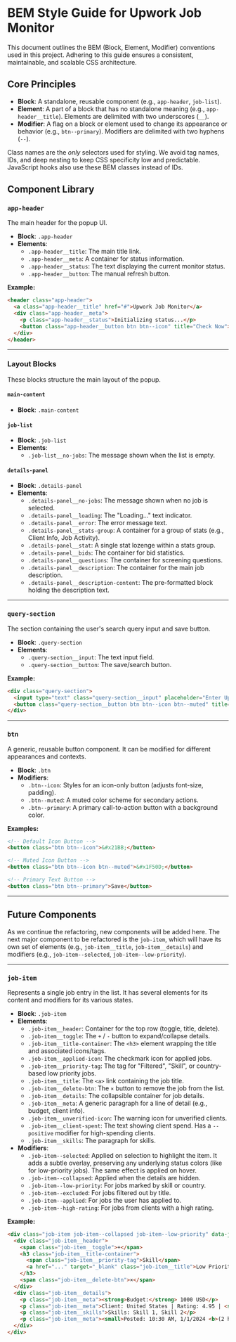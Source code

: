 # BEM Style Guide for Upwork Job Monitor

This document outlines the BEM (Block, Element, Modifier) conventions used in this project. Adhering to this guide ensures a consistent, maintainable, and scalable CSS architecture.

## Core Principles

- **Block**: A standalone, reusable component (e.g., `app-header`, `job-list`).
- **Element**: A part of a block that has no standalone meaning (e.g., `app-header__title`). Elements are delimited with two underscores (`__`).
- **Modifier**: A flag on a block or element used to change its appearance or behavior (e.g., `btn--primary`). Modifiers are delimited with two hyphens (`--`).

Class names are the *only* selectors used for styling. We avoid tag names, IDs, and deep nesting to keep CSS specificity low and predictable. JavaScript hooks also use these BEM classes instead of IDs.

## Component Library

### `app-header`

The main header for the popup UI.

- **Block**: `.app-header`
- **Elements**:
    - `.app-header__title`: The main title link.
    - `.app-header__meta`: A container for status information.
    - `.app-header__status`: The text displaying the current monitor status.
    - `.app-header__button`: The manual refresh button.

**Example:**
```html
<header class="app-header">
  <a class="app-header__title" href="#">Upwork Job Monitor</a>
  <div class="app-header__meta">
    <p class="app-header__status">Initializing status...</p>
    <button class="app-header__button btn btn--icon" title="Check Now">&#x21BB;</button>
  </div>
</header>
```

---

### Layout Blocks

These blocks structure the main layout of the popup.

#### `main-content`

- **Block**: `.main-content`

#### `job-list`

- **Block**: `.job-list`
- **Elements**:
    - `.job-list__no-jobs`: The message shown when the list is empty.

#### `details-panel`

- **Block**: `.details-panel`
- **Elements**:
    - `.details-panel__no-jobs`: The message shown when no job is selected.
    - `.details-panel__loading`: The "Loading..." text indicator.
    - `.details-panel__error`: The error message text.
    - `.details-panel__stats-group`: A container for a group of stats (e.g., Client Info, Job Activity).
    - `.details-panel__stat`: A single stat lozenge within a stats group.
    - `.details-panel__bids`: The container for bid statistics.
    - `.details-panel__questions`: The container for screening questions.
    - `.details-panel__description`: The container for the main job description.
    - `.details-panel__description-content`: The pre-formatted block holding the description text.

---

### `query-section`

The section containing the user's search query input and save button.

- **Block**: `.query-section`
- **Elements**:
    - `.query-section__input`: The text input field.
    - `.query-section__button`: The save/search button.

**Example:**
```html
<div class="query-section">
  <input type="text" class="query-section__input" placeholder="Enter Upwork search query...">
  <button class="query-section__button btn btn--icon btn--muted" title="Save & Check">&#x1F50D;</button>
</div>
```

---

### `btn`

A generic, reusable button component. It can be modified for different appearances and contexts.

- **Block**: `.btn`
- **Modifiers**:
    - `.btn--icon`: Styles for an icon-only button (adjusts font-size, padding).
    - `.btn--muted`: A muted color scheme for secondary actions.
    - `.btn--primary`: A primary call-to-action button with a background color.

**Examples:**
```html
<!-- Default Icon Button -->
<button class="btn btn--icon">&#x21BB;</button>

<!-- Muted Icon Button -->
<button class="btn btn--icon btn--muted">&#x1F50D;</button>

<!-- Primary Text Button -->
<button class="btn btn--primary">Save</button>
```

---

## Future Components

As we continue the refactoring, new components will be added here. The next major component to be refactored is the `job-item`, which will have its own set of elements (e.g., `job-item__title`, `job-item__details`) and modifiers (e.g., `job-item--selected`, `job-item--low-priority`).

---

### `job-item`

Represents a single job entry in the list. It has several elements for its content and modifiers for its various states.

- **Block**: `.job-item`
- **Elements**:
    - `.job-item__header`: Container for the top row (toggle, title, delete).
    - `.job-item__toggle`: The `+` / `-` button to expand/collapse details.
    - `.job-item__title-container`: The `<h3>` element wrapping the title and associated icons/tags.
    - `.job-item__applied-icon`: The checkmark icon for applied jobs.
    - `.job-item__priority-tag`: The tag for "Filtered", "Skill", or country-based low priority jobs.
    - `.job-item__title`: The `<a>` link containing the job title.
    - `.job-item__delete-btn`: The `×` button to remove the job from the list.
    - `.job-item__details`: The collapsible container for job details.
    - `.job-item__meta`: A generic paragraph for a line of detail (e.g., budget, client info).
    - `.job-item__unverified-icon`: The warning icon for unverified clients.
    - `.job-item__client-spent`: The text showing client spend. Has a `--positive` modifier for high-spending clients.
    - `.job-item__skills`: The paragraph for skills.
- **Modifiers**:
    - `.job-item--selected`: Applied on selection to highlight the item. It adds a subtle overlay, preserving any underlying status colors (like for low-priority jobs). The same effect is applied on hover.
    - `.job-item--collapsed`: Applied when the details are hidden.
    - `.job-item--low-priority`: For jobs marked by skill or country.
    - `.job-item--excluded`: For jobs filtered out by title.
    - `.job-item--applied`: For jobs the user has applied to.
    - `.job-item--high-rating`: For jobs from clients with a high rating.

**Example:**
```html
<div class="job-item job-item--collapsed job-item--low-priority" data-job-id="~01abc...">
  <div class="job-item__header">
    <span class="job-item__toggle">+</span>
    <h3 class="job-item__title-container">
      <span class="job-item__priority-tag">Skill</span>
      <a href="..." target="_blank" class="job-item__title">Low Priority Job Title...</a>
    </h3>
    <span class="job-item__delete-btn">×</span>
  </div>
  <div class="job-item__details">
    <p class="job-item__meta"><strong>Budget:</strong> 1000 USD</p>
    <p class="job-item__meta">Client: United States | Rating: 4.95 | <span class="job-item__client-spent job-item__client-spent--positive">$10k+</span><span class="job-item__unverified-icon">⚠️</span></p>
    <p class="job-item__skills">Skills: Skill 1, Skill 2</p>
    <p class="job-item__meta"><small>Posted: 10:30 AM, 1/1/2024 <b>(2 hours ago)</b></small></p>
  </div>
</div>
```
